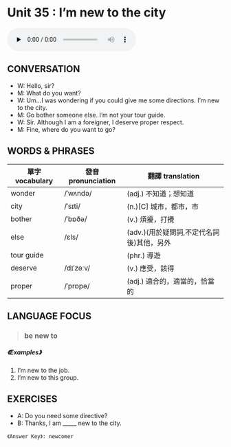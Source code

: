 # Unit 35 : I’m new to the city

<audio controls preload="none">
  <source src="https://channelplus.ner.gov.tw/api/audio/5ad2e5f7f95e3500064f42d7">
</audio>

## CONVERSATION
* W: Hello, sir? 
* M: What do you want? 
* W: Um…I was wondering if you could give me some directions. I’m new to the city. 
* M: Go bother someone else. I’m not your tour guide. 
* W: Sir. Although I am a foreigner, I deserve proper respect. 
* M: Fine, where do you want to go?

## WORDS & PHRASES
單字 vocabulary|發音 pronunciation|翻譯 translation
---|---|---
wonder|/ˈwʌndə/|(adj.) 不知道；想知道
city|/ˈsɪti/|(n.)[C] 城市，都市，市
bother|/ˈbɒðə/|(v.) 煩擾，打攪
else|/ɛls/|(adv.)(用於疑問詞,不定代名詞後)其他，另外
tour guide||(phr.) 導遊
deserve|/dɪˈzəːv/|(v.) 應受，該得
proper|/ˈprɒpə/|(adj.) 適合的，適當的，恰當的

## LANGUAGE FOCUS 
> <h3>be new to</h3>

##### 《Examples》
1. I’m new to the job.
2. I’m new to this group.

## EXERCISES 
* A: Do you need some directive?
* B: Thanks, I am _____ new to the city.

`《Answer Key》: newcomer`